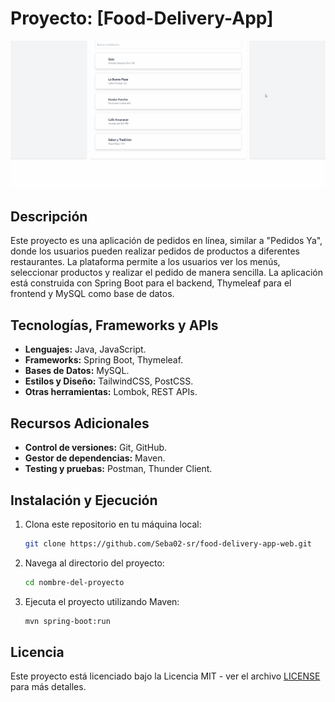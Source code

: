 # Proyecto: [Food-Delivery-App]

![Logo del proyecto](assets/Animation.gif)

## Descripción

Este proyecto es una aplicación de pedidos en línea, similar a "Pedidos Ya", donde los usuarios pueden realizar pedidos de productos a diferentes restaurantes. La plataforma permite a los usuarios ver los menús, seleccionar productos y realizar el pedido de manera sencilla. La aplicación está construida con Spring Boot para el backend, Thymeleaf para el frontend y MySQL como base de datos.

## Tecnologías, Frameworks y APIs

- **Lenguajes:** Java, JavaScript.
- **Frameworks:** Spring Boot, Thymeleaf.
- **Bases de Datos:** MySQL.
- **Estilos y Diseño:** TailwindCSS, PostCSS.
- **Otras herramientas:** Lombok, REST APIs.

## Recursos Adicionales

- **Control de versiones:** Git, GitHub.
- **Gestor de dependencias:** Maven.
- **Testing y pruebas:** Postman, Thunder Client.


## Instalación y Ejecución

1. Clona este repositorio en tu máquina local:

   ```bash
   git clone https://github.com/Seba02-sr/food-delivery-app-web.git

2. Navega al directorio del proyecto:
    ```bash
    cd nombre-del-proyecto

3. Ejecuta el proyecto utilizando Maven:
    ```bash
    mvn spring-boot:run

## Licencia
Este proyecto está licenciado bajo la Licencia MIT - ver el archivo [LICENSE](LICENSE) para más detalles.
